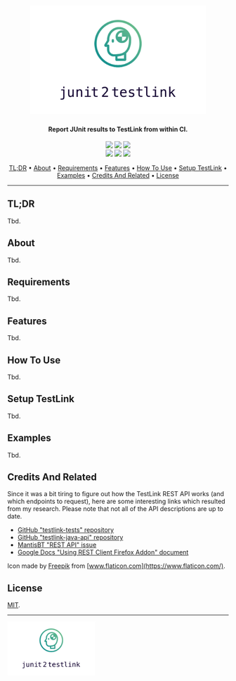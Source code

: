 <h1 align="center">
  <br>
  <img src=".docs/images/logo/logo.png" alt="junit2testlink" width="400">
  <br>
</h1>

<h4 align="center">Report JUnit results to TestLink from within CI.</h4>

<p align="center">
  <a href="LICENSE"><img src="https://img.shields.io/github/license/pixelstuermer/junit2testlink"></a>
  <a href="https://travis-ci.org/pixelstuermer/junit2testlink"><img src="https://travis-ci.org/pixelstuermer/junit2testlink.svg?branch=master"></a>
  <a href="https://github.com/pixelstuermer/junit2testlink/releases/latest"><img src="https://img.shields.io/github/v/release/pixelstuermer/junit2testlink"></a>
  <br>
  <a href="https://github.com/pixelstuermer/junit2testlink/commits/master"><img src="https://img.shields.io/github/last-commit/pixelstuermer/junit2testlink?logo=github"></a>
  <a href="https://github.com/pixelstuermer/junit2testlink/pulls"><img src="https://img.shields.io/github/issues-pr-raw/pixelstuermer/junit2testlink?logo=github"></a>
  <a href="https://github.com/pixelstuermer/junit2testlink/issues"><img src="https://img.shields.io/github/issues-raw/pixelstuermer/junit2testlink?logo=github"></a>
</p>

<p align="center">
  <a href="#tldr">TL;DR</a> •
  <a href="#about">About</a> •
  <a href="#requirements">Requirements</a> •
  <a href="#features">Features</a> •
  <a href="#how-to-use">How To Use</a> •
  <a href="#setup-testlink">Setup TestLink</a> •
  <a href="#examples">Examples</a> •
  <a href="#credits-and-related">Credits And Related</a> •
  <a href="#license">License</a>
</p>

---

## TL;DR

Tbd.

## About

Tbd.

## Requirements

Tbd.

## Features

Tbd.

## How To Use

Tbd.

## Setup TestLink

Tbd.

## Examples

Tbd.

## Credits And Related

Since it was a bit tiring to figure out how the TestLink REST API works (and which endpoints to request), here are some interesting links which resulted from my research.
Please note that not all of the API descriptions are up to date.

* [GitHub "testlink-tests" repository](https://github.com/TestLinkOpenSourceTRMS/testlink-tests/tree/master/rest-api)
* [GitHub "testlink-java-api" repository](https://github.com/kinow/testlink-java-api)
* [MantisBT "REST API" issue](http://mantis.testlink.org/view.php?id=5661)
* [Google Docs "Using REST Client Firefox Addon" document](https://docs.google.com/document/d/12jp8pVrgCFdH90S2FLvz6iXfePLZbr11Tv1PqYAXwiA/edit)

Icon made by [Freepik](https://www.flaticon.com/authors/freepik) from [www.flaticon.com](https://www.flaticon.com/).

## License

<a href="LICENSE">MIT</a>.

---

<img src=".docs/images/logo/logo.png" alt="junit2testlink" width="200">
